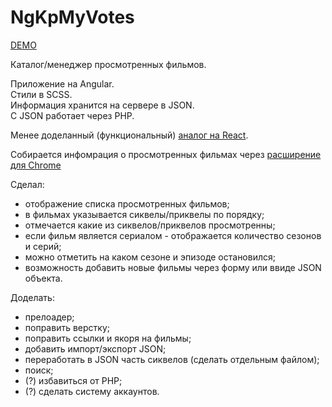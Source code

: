 # NgKpMyVotes

[DEMO](http://ng-kp.irustam.ru/)

Каталог/менеджер просмотренных фильмов.

Приложение на Angular.  
Стили в SCSS.  
Информация хранится на сервере в JSON.  
С JSON работает через PHP.

Менее доделанный (функциональный) [аналог на React](https://github.com/hasan42/kp-my-votes).

Собирается инфомрация о просмотренных фильмах через [расширение для Chrome](https://github.com/hasan42/chrome-extension)

Сделал:
- отображение списка просмотренных фильмов;
- в фильмах указывается сиквелы/приквелы по порядку;
- отмечается какие из сиквелов/приквелов просмотренны;
- если фильм является сериалом - отображается количество сезонов и серий;
- можно отметить на каком сезоне и эпизоде остановился;
- возможность добавить новые фильмы через форму или ввиде JSON объекта.

Доделать:
- прелоадер;
- поправить верстку;
- поправить ссылки и якоря на фильмы;
- добавить импорт/экспорт JSON;
- переработать в JSON часть сиквелов (сделать отдельным файлом);
- поиск;
- (?) избавиться от PHP;
- (?) сделать систему аккаунтов.